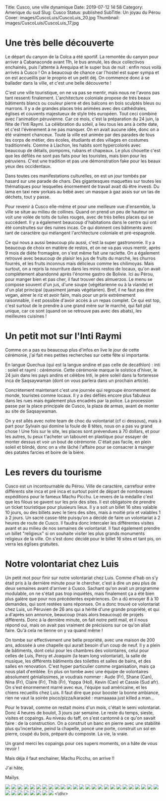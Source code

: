 Title: Cusco, une ville dynamique
Date: 2019-07-12 14:58
Category: Amerique du sud
Slug: Cusco
Status: published
SubTitle: Un joyau du Pérou
Cover: images/CuscoLuis/CuscoLuis_20.jpg
Thumbnail: images/CuscoLuis/CuscoLuis_17.jpg

# Une très belle découverte

Le départ du canyon de la Colca a été sportif. La remontée du canyon pour arriver à Cabanaconde avant 11h, le bus annulé, les deux collectivos enchainés, puis l'attente à Arequipa et le super bus de nuit : enfin nous voilà arrivés à Cusco ! On a beaucoup de chance car l'hostel est super sympa et on est accueillis par le proprio et un petit déj. On commence donc à se ballader dans la ville, et c'est une belle découverte !

C'est une ville touristique, on ne va pas se mentir, mais nous ne l'avons pas tant ressenti finalement. L'architecture coloniale propose de très beaux bâtiments blancs ou couleur pierre et des balcons en bois sculptés bleus ou marrons. Il y a de grandes places très animées avec des cathédrales, églises et couvents majestueux de style très européen. Tout ceci combiné avec l'animation péruvienne. Car ce mois, c'est la préparation du 24 juin, la fête de l'Inti Raymi. La célébration du soleil, a lieu tous les ans à cette date, et c'est l'événement à ne pas manquer. On en avait aucune idée, donc on a été vraiment chanceux. Toute la ville est animée par des parades de tous les corps de métier, des écoles, étudiants et des villages en costumes traditionnels. Comme à Llachon, les habits sont hypercolorés avec beaucoup de détails, pompoms, rubans et chapeaux. Le plus chouette c'est que les défilés ne sont pas faits pour les touristes, mais bien pour les péruviens. C'est une tradition et pas une démonstration fake pour les beaux yeux des occidentaux.

Dans toutes ces manifestations culturelles, on est un jour tombés par hasard sur une parade de chars. Des gigantesques maquettes sur toutes les thématiques pour lesquelles énormement de travail avait dû être investi. Du lama en taxi new yorkais au bébé avec un masque à gaz assis sur un tas de déchets, tout y passe. 

Pour revenir à Cusco elle-même et pour une meilleure vue d'ensemble, la ville se situe au milieu de collines. Quand on prend un peu de hauteur on voit une volée de toits de tuiles rouges, avec de très belles places qui se succèdent. Il y a également beaucoup d'habitations dans le centre qui ont été construites sur des ruines incas. Ce qui donnent ces bâtiments avec tant de caractère qui mélangent l'architecture coloniale et pré-espagnole. 

Ce qui nous a aussi beaucoup plu aussi, c'est la super gastronomie. Il y a beaucoup de choix en matière de restos, et on ne va pas vous mentir, après 9 mois de diète fromagère, on s'est même fait une raclette. On a également retrouvé avec beaucoup de plaisir les jus de fruits du marché, les churros fourrés, et les fruits inconnus mais délicieux comme les chilimoyas.
Mais surtout, on a repris la nourriture dans les minis restos de locaux, qu'on avait complétement abandonné après l'énorme gastro de Bolivie. Ici au Pérou, pour manger bien et pas cher, il faut trouver des almuerzos. Le menu se compose souvent d'un jus, d'une soupe (végétarienne ou à la viande) et d'un plat principal (quasiment jamais végétarien). Bref, il ne faut pas être vegan, aimer le riz et avoir faim, mais pour un prix extrèmement raisonnable, il est possible d'avoir accès à un repas complet. Ce qui est top, c'est surtout de le prendre à une grand mère sur le marché, qui fait plat unique, car ce sont (quand on se retrouve pas avec des abats), les meilleures cuisines !

# Un petit mot sur l'Inti Raymi

Comme on a pas eu beaucoup plus d'infos en live le jour de cette cérémonie, j'ai fait mes petites recherches sur cette fête si importante. 

En langue Quechua (qui est la langue andine et pas celle de decathlon) : inti : soleil et raymi : cérémonie. Cette cérémonie marque le solstice d'hiver, le 24 juin dans les pays andins et célèbre Inti, le père soleil dans la forteresse inca de Saqsaywaman (dont on vous parlera dans un prochain article). 

Concrètement maintenant c'est une journée qui regroupe énormement de monde, touristes comme locaux. Il y a des défilés encore plus fabuleux dans les rues mais également plus encadrés par la police. La procession passe par la place principale de Cusco, la plaza de armas, avant de monter au site de Saqsaywaman. 

On y est allés avec notre team de choc du volontariat (cf ci dessous), mais à part pour Sylvain qui domine la foule de 8 têtes, nous on a pas vu grand chose ! Une fois sur le site, les places sont prévendues à 70 dollars, et pour les autres, tu peux t'acheter un tabouret en plastique pour essayer de monter dessus et voir un bout de cérémonie. C'était pas facile, en plein soleil et blindé, donc on a vite lâché l'affaire pour se consacrer à manger des patates farcies et boire de la bière.

# Les revers du tourisme

Cusco est un incontournable du Pérou. Ville de caractère, carrefour entre différents site inca et pré inca et surtout point de départ de nombreuses expéditions pour le fameux Machu Picchu. Le revers de la médaille c'est que les filous se gavent sur les prix des sites. Il est obligatoire de prendre un ticket touristique pour plusieurs lieux. Il y a soit un billet 16 sites valable 10 jours, ou des billets avec le tiers des sites, mais à moitié prix et valables 1 à 2 jours. Un sacré casse-tête puisqu'on a décidé de faire un volontariat à 2 heures de route de Cusco. Il faudra donc intercaler les différentes visites avant et au milieu de nos semaines de volontariat. Il faut également prendre un billet "religieux" si on souhaite visiter les plus grands monuments religieux de la ville. On s'est donc décidé pour le billet 16 sites et tant pis, on verra les églises gratuites. 

# Notre volontariat chez Luis

Un petit mot pour finir sur notre volontariat chez Luis. Comme d'hab on s'y était pris à la dernière minute pour le chercher, c'est à dire un peu plus de deux semaines avant d'arriver à Cusco. Sachant qu'on avait un programme modulable, on ne s'était pas trop inquiétés, mais finalement ça a été bien plus galère que pour nos précédentes expériences. On a dû envoyer 8 à 10 demandes, qui sont restées sans réponses. On a donc trouvé ce volontariat chez Luis, un Péruvien de 26 ans qui a hérité d'une grande propriété, et qui a d'après son annonce, beaucoup (mais alors beaucoup) de projets différents. Donc à la dernière minute, on fait notre petit mail, et il nous répond oui, mais on avait pas vraiment de précisions sur ce qu'on allait faire. Qu'à cela ne tienne on y va quand même !

On tombe sur effectivement une belle propriété, avec une maison de 200 ans, adossée à une chapelle qui aurait besoin d'un coup de neuf. Il y a plein de bâtiments, dont celui pour les chambres des volontaires, celui pour celles de Luis, Percy et Joaquim (la team long volontariat), la salle de musique, les différents bâtiments des toilettes et salles de bains, et des salles en renovation. C'est hyper particulier comme organisation, mais ça nous plait d'emblée. En plus on tombe avec une équipe de volontaires absolument génialissimes, je voudrais nommer : Aude (Fr), Shane (Can), Nina (Fr), Claire (Fr), Thib (Fr), Yoppa (Hol), Kevin (Can) et Cassie (Sud afr). On s'est énormement marré avec eux, l'équipe sud américaine, et les chiens recueillis chez Luis. Il faut dire que pour booster la bonne ambiance, rien ne vaut la soirée pisco/pizza/karaoké : mamaaaaa just killed a man...

Pour le travail, comme on restait moins d'un mois, c'était le semi volontariat. Donc 4 heures de boulot, 3 jours par semaine. Le reste du temps, sieste, visites et copaings. Au niveau du taff, on s'est cantonné à ce qu'on savait faire : de la construction. On a construit un banc en pierre avec une stabilité plus qu'incertaine, peind la chapelle, poncé une porte, construit un sol en pierre, coupé du bois, préparé du composte. La vie, la vraie. 

Un grand merci les copaings pour ces supers moments, on a hâte de vous revoir !

Mais déja il faut enchainer, Machu Picchu, on arrive !!

J'ai hâte,

Maïlys


<div class="galleria" style="margin:auto">
    <img src="images/CuscoLuis/CuscoLuis_00.jpg" data-description="Prendre un bus de nuit bien accompagnée">
    <img src="images/CuscoLuis/CuscoLuis_01.jpg" data-description="Vendeur au marché de Cusco">
    <img src="images/CuscoLuis/CuscoLuis_02.jpg" data-description="Défilé des écoles">
    <img src="images/CuscoLuis/CuscoLuis_03.jpg" data-description="Défilé des écoles">
    <img src="images/CuscoLuis/CuscoLuis_04.jpg" data-description="Un lama dans la ville">
    <img src="images/CuscoLuis/CuscoLuis_05.jpg" data-description="Le temple du soleil">
    <img src="images/CuscoLuis/CuscoLuis_06.jpg" data-description="Une ruelle typique de Cusco">
    <img src="images/CuscoLuis/CuscoLuis_07.jpg" data-description="Vue de Cusco">
    <img src="images/CuscoLuis/CuscoLuis_08.jpg" data-description="Le mode hyperefficace d'empilement de pierres inca">
    <img src="images/CuscoLuis/CuscoLuis_09.jpg" data-description="Ruelle typique de Cusco">
    <img src="images/CuscoLuis/CuscoLuis_10.jpg" data-description="Street art">
    <img src="images/CuscoLuis/CuscoLuis_11.jpg" data-description="Balcon architecture coloniale">
    <img src="images/CuscoLuis/CuscoLuis_12.jpg" data-description="La raclette craquage">
    <img src="images/CuscoLuis/CuscoLuis_13.jpg" data-description="Un des défilés">
    <img src="images/CuscoLuis/CuscoLuis_14.jpg" data-description="Un des défilés">
    <img src="images/CuscoLuis/CuscoLuis_15.jpg" data-description="C'est pas des rigolottes de la seringue !">
    <img src="images/CuscoLuis/CuscoLuis_16.jpg" data-description="Un des défilés">
    <img src="images/CuscoLuis/CuscoLuis_17.jpg" data-description="Un des défilés">
    <img src="images/CuscoLuis/CuscoLuis_18.jpg" data-description="Un des défilés">
    <img src="images/CuscoLuis/CuscoLuis_19.jpg">
    <img src="images/CuscoLuis/CuscoLuis_20.jpg" data-description="Une belle vue des collines autour de Cusco">
    <img src="images/CuscoLuis/CuscoLuis_21.jpg">
    <img src="images/CuscoLuis/CuscoLuis_22.jpg">
    <img src="images/CuscoLuis/CuscoLuis_23.jpg" data-description="Concours de danse en habits traditionnels">
    <img src="images/CuscoLuis/CuscoLuis_24.jpg" data-description="Petit garçon sur char de la rainbow moutain">
    <img src="images/CuscoLuis/CuscoLuis_25.jpg" data-description="Un des chars">
    <img src="images/CuscoLuis/CuscoLuis_26.jpg" data-description="Un des chars">
    <img src="images/CuscoLuis/CuscoLuis_27.jpg" data-description="Un des chars">
    <img src="images/CuscoLuis/CuscoLuis_28.jpg" data-description="Un des chars">
    <img src="images/CuscoLuis/CuscoLuis_29.jpg" data-description="Nina et Shane">
    <img src="images/CuscoLuis/CuscoLuis_30.jpg" data-description="La maison de Luis">
    <img src="images/CuscoLuis/CuscoLuis_31.jpg" data-description="Thib et Claire">
    <img src="images/CuscoLuis/CuscoLuis_32.jpg" data-description="Aude">
<\div>
<script>
	(function() { 
            Galleria.loadTheme('https://cdnjs.cloudflare.com/ajax/libs/galleria/1.5.7/themes/classic/galleria.classic.min.js');
            Galleria.run('.galleria', {
                extend: function(options) {
                    Galleria.log(this)
                    Galleria.log(options)
                    this.bind('image', function(e) {
                        Galleria.log(e)
                        Galleria.log(e.imageTarget)
                        $(e.imageTarget).click(this.proxy(function() {
                        this.openLightbox();
                        }));
                    });
                }
            });
        }());
</script>

